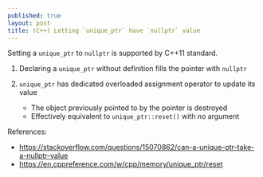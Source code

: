 ```yaml
---
published: true
layout: post
title: (C++) Letting `unique_ptr` have `nullptr` value
---
```


Setting a `unique_ptr` to `nullptr` is supported by C++11 standard.

1.  Declaring a `unique_ptr` without definition fills the pointer with `nullptr`


2.  `unique_ptr` has dedicated overloaded assignment operator to update its value
    - The object previously pointed to by the pointer is destroyed
    - Effectively equivalent to `unique_ptr::reset()` with no argument


References:
- <https://stackoverflow.com/questions/15070862/can-a-unique-ptr-take-a-nullptr-value>
- <https://en.cppreference.com/w/cpp/memory/unique_ptr/reset>
